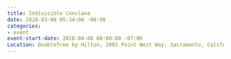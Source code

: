 ```yaml
---
title: Indivisible Conclave
date: 2018-03-08 05:34:00 -08:00
categories:
- event
event-start-date: 2018-04-08 08:00:00 -07:00
Location: DoubleTree by Hilton, 2001 Point West Way, Sacramento, California, 95815
---
```


